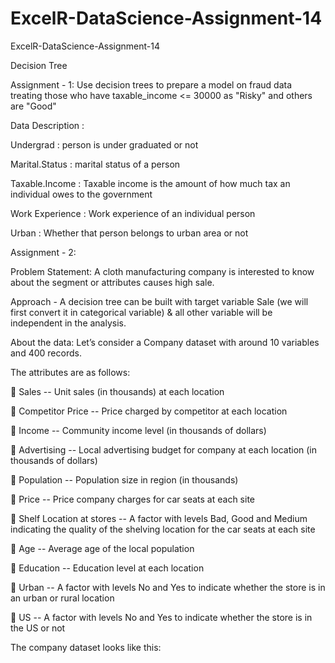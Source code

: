 # ExcelR-DataScience-Assignment-14
 ExcelR-DataScience-Assignment-14
 
 Decision Tree
 
Assignment - 1: Use decision trees to prepare a model on fraud data treating those who have taxable_income <= 30000 as "Risky" and others are "Good"

Data Description :

Undergrad : person is under graduated or not

Marital.Status : marital status of a person

Taxable.Income : Taxable income is the amount of how much tax an individual owes to the government 

Work Experience : Work experience of an individual person

Urban : Whether that person belongs to urban area or not


Assignment - 2: 

Problem Statement: A cloth manufacturing company is interested to know about the segment or attributes causes high sale. 

Approach - A decision tree can be built with target variable Sale (we will first convert it in categorical variable) & all other variable will be independent in the analysis.


About the data: 
Let’s consider a Company dataset with around 10 variables and 400 records.

The attributes are as follows: 

 Sales -- Unit sales (in thousands) at each location

 Competitor Price -- Price charged by competitor at each location

 Income -- Community income level (in thousands of dollars)

 Advertising -- Local advertising budget for company at each location (in thousands of dollars)

 Population -- Population size in region (in thousands)

 Price -- Price company charges for car seats at each site

 Shelf Location at stores -- A factor with levels Bad, Good and Medium indicating the quality of the shelving location for the car seats at each site

 Age -- Average age of the local population

 Education -- Education level at each location

 Urban -- A factor with levels No and Yes to indicate whether the store is in an urban or rural location

 US -- A factor with levels No and Yes to indicate whether the store is in the US or not

The company dataset looks like this:
